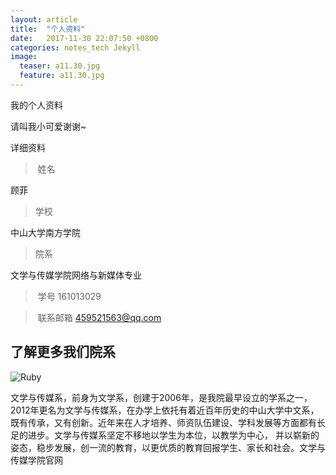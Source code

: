 ```yaml
---
layout: article
title:  "个人资料"
date:   2017-11-30 22:07:50 +0800
categories: notes_tech Jekyll
image:
  teaser: a11.30.jpg
  feature: a11.30.jpg
---
```

我的个人资料


请叫我小可爱谢谢~



详细资料
>  姓名

顾菲

> 学校

中山大学南方学院

>  院系

文学与传媒学院网络与新媒体专业

>  学号
161013029

>  联系邮箱
459521563@qq.com

## 了解更多我们院系
![Ruby](https://www.ruby-lang.org/images/xxlogo.jpg)

文学与传媒系，前身为文学系，创建于2006年，是我院最早设立的学系之一，2012年更名为文学与传媒系，在办学上依托有着近百年历史的中山大学中文系，既有传承，又有创新。近年来在人才培养、师资队伍建设、学科发展等方面都有长足的进步。文学与传媒系坚定不移地以学生为本位，以教学为中心， 并以崭新的姿态，稳步发展，创一流的教育，以更优质的教育回报学生、家长和社会。文学与传媒学院官网<a href = 'http://wcx.nfu.edu.cn/'>

   

